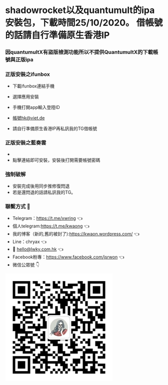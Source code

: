 # shadowrocket以及quantumult的ipa安裝包，下載時間25/10/2020。 借帳號的話請自行準備原生香港IP
### 因quantumultX有盜版檢測功能所以不提供QuantumultX的下載帳號與正版ipa

### 正版安裝之ifunbox
- 下載ifunbox連結手機
- 選擇應用安裝
- 手機打開app輸入登陸ID

- 帳號hk@viet.de
- 請自行準備原生香港IP再私訊我的TG借帳號

### 正版安裝之藍奏雲
- 
- 點擊連結即可安裝，安裝後打開需要帳號密碼

### 強制破解
- 安裝完成後用同步推修復閃退
- 若是還閃退的話請私訊我的TG。


### 聯繫方式 :bell:

- Telegram：https://t.me/xwring :point_left:
- 個人telegram:https://t.me/kwaong 👈
- 我的博客（新的,舊的被封了):https://kwaon.wordpress.com/ 👈
- Line：chryax :point_left:
- :email: hello@lwky.com.hk :point_left:
- Facebook粉專：https://www.facebook.com/jsrwon :point_left:
- 微信公眾號 :point_down:

![image](https://github.com/hkjswong/shadowsocksR-setup/blob/master/%E5%BE%AE%E4%BF%A1%E5%85%AC%E7%9C%BE%E8%99%9F.jpg)
